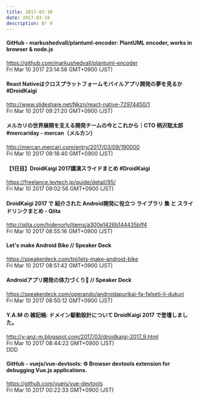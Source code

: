 ```yaml
---
title: 2017-03-10
date: 2017-03-10
description: B! 9
---
```


#### GitHub - markushedvall/plantuml-encoder: PlantUML encoder, works in browser & node.js
https://github.com/markushedvall/plantuml-encoder<br>
Fri Mar 10 2017 23:14:56 GMT+0900 (JST)<br>


#### React Nativeはクロスプラットフォームモバイルアプリ開発の夢を見るか #DroidKaigi
http://www.slideshare.net/Nkzn/react-native-72974450/1<br>
Fri Mar 10 2017 09:21:20 GMT+0900 (JST)<br>


#### メルカリの世界展開を支える開発チームの今とこれから｜CTO 柄沢聡太郎 #mercariday - mercan（メルカン）
http://mercan.mercari.com/entry/2017/03/09/190000<br>
Fri Mar 10 2017 09:18:40 GMT+0900 (JST)<br>


#### 【1日目】DroidKaigi 2017講演スライドまとめ #DroidKaigi
https://freelance.levtech.jp/guide/detail/95/<br>
Fri Mar 10 2017 09:02:56 GMT+0900 (JST)<br>


#### DroidKaigi 2017 で 紹介された Android開発に役立つ ライブラリ 集 と スライドリンクまとめ - Qiita
http://qiita.com/hidenorly/items/a300e1426b144435bff4<br>
Fri Mar 10 2017 08:55:16 GMT+0900 (JST)<br>


#### Let's make Android Bike // Speaker Deck
https://speakerdeck.com/tnj/lets-make-android-bike<br>
Fri Mar 10 2017 08:51:42 GMT+0900 (JST)<br>


#### Androidアプリ開発の体力づくり💪 // Speaker Deck
https://speakerdeck.com/operando/androidapurikai-fa-falseti-li-dukuri<br>
Fri Mar 10 2017 08:50:12 GMT+0900 (JST)<br>


#### Y.A.M の 雑記帳: ドメイン駆動設計について DroidKaigi 2017 で登壇しました。
http://y-anz-m.blogspot.com/2017/03/droidkaigi-2017_9.html<br>
Fri Mar 10 2017 08:44:22 GMT+0900 (JST)<br>
DDD


#### GitHub - vuejs/vue-devtools: ⚙️ Browser devtools extension for debugging Vue.js applications.
https://github.com/vuejs/vue-devtools<br>
Fri Mar 10 2017 00:22:33 GMT+0900 (JST)<br>


